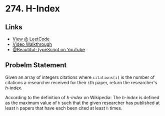 # 274. H-Index

## Links

* [View @ LeetCode](https://leetcode.com/problems/h-index/)
* [Video Walkthrough](https://youtu.be/NpU4oFCmxLk)
* [@Beautiful-TypeScript on YouTube](https://www.youtube.com/@BeautifulTypeScript)

## Probelm Statement

Given an array of integers citations where `citations[i]` is the number of citations a researcher received for their `i`th paper, return the researcher's *h-index*.

According to the definition of *h-index* on Wikipedia: The *h-index* is defined as the maximum value of `h` such that the given researcher has published at least `h` papers that have each been cited at least `h` times.
